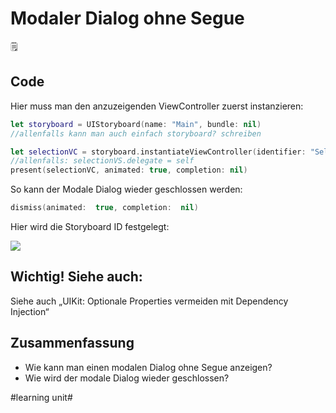 # Modaler Dialog ohne Segue
🗒️

## Code

Hier muss man den anzuzeigenden ViewController zuerst instanzieren:

```swift
let storyboard = UIStoryboard(name: "Main", bundle: nil)
//allenfalls kann man auch einfach storyboard? schreiben

let selectionVC = storyboard.instantiateViewController(identifier: "SelectionScreen") as! SelectionViewController
//allenfalls: selectionVS.delegate = self
present(selectionVC, animated: true, completion: nil)
```

So kann der Modale Dialog wieder geschlossen werden:

```swift
dismiss(animated:  true, completion:  nil)
```

Hier wird die Storyboard ID festgelegt:

![][image-1]

## Wichtig! Siehe auch:

Siehe auch „UIKit: Optionale Properties vermeiden mit Dependency Injection“

## Zusammenfassung
- Wie kann man einen modalen Dialog ohne Segue anzeigen?
- Wie wird der modale Dialog wieder geschlossen?

[image-1]:	assets/Bildschirmfoto%202021-09-01%20um%2011.58.15.png

#learning unit#